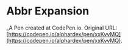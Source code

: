 # Abbr Expansion
 _A Pen created at CodePen.io. Original URL: [https://codepen.io/alphardex/pen/xxKvvMQ](https://codepen.io/alphardex/pen/xxKvvMQ).

 